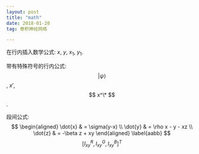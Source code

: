 ```yaml
---
layout: post
title: "math"
date: 2018-01-20 
tag: 卷积神经网络  

--- 
```


在行内插入数学公式: $x$, $y$, $x_1$, $y_1$.

带有特殊符号的行内公式:
$$|\psi\rangle$$, $x'$, $$ x^\* $$.  

段间公式:  
$$
    \begin{aligned}
    \dot{x} & = \sigma(y-x) \\
    \dot{y} & = \rho x - y - xz \\
    \dot{z} & = -\beta z + xy
    \end{aligned}
    \label{aabb}
$$
$$\left[ I^{R}_{xy},I^{G}_{xy},I^{B}_{xy}\right]^{T}$$
